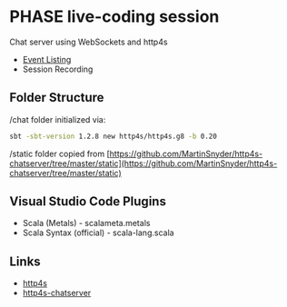 # PHASE live-coding session

Chat server using WebSockets and http4s

* [Event Listing][meetup]
* Session Recording

## Folder Structure

/chat folder initialized via:

```bash
sbt -sbt-version 1.2.8 new http4s/http4s.g8 -b 0.20
```

/static folder copied from [https://github.com/MartinSnyder/http4s-chatserver/tree/master/static](https://github.com/MartinSnyder/http4s-chatserver/tree/master/static)

## Visual Studio Code Plugins

* Scala (Metals) - scalameta.metals
* Scala Syntax (official) - scala-lang.scala

## Links

* [http4s][http4s]
* [http4s-chatserver][http4s-chatserver]

[http4s]: https://http4s.org/
[http4s-chatserver]: https://github.com/MartinSnyder/http4s-chatserver
[meetup]: https://www.meetup.com/scala-phase/events/259959798/
